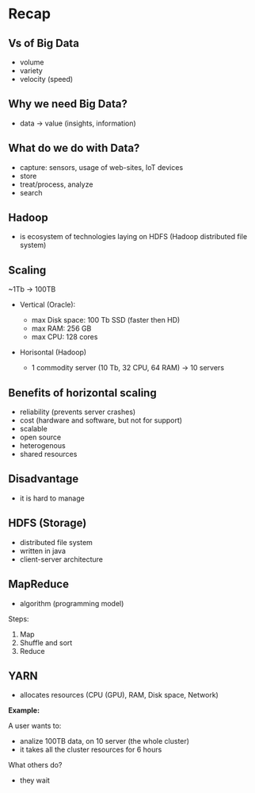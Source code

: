 
# Recap

## Vs of Big Data

- volume
- variety
- velocity (speed)

## Why we need Big Data?

- data -> value (insights, information)

## What do we do with Data?

- capture: sensors, usage of web-sites, IoT devices
- store
- treat/process, analyze
- search

## Hadoop

- is ecosystem of technologies laying on HDFS (Hadoop distributed file system)

## Scaling

~1Tb -> 100TB

- Vertical (Oracle):
  - max Disk space: 100 Tb SSD (faster then HD)
  - max RAM: 256 GB
  - max CPU: 128 cores

- Horisontal (Hadoop)
  - 1 commodity server (10 Tb, 32 CPU, 64 RAM) -> 10 servers  

## Benefits of horizontal scaling

- reliability (prevents server crashes)
- cost (hardware and software, but not for support)
- scalable
- open source
- heterogenous
- shared resources

## Disadvantage

- it is hard to manage

## HDFS (Storage)

- distributed file system
- written in java
- client-server architecture

## MapReduce

- algorithm (programming model)

Steps:

1. Map
2. Shuffle and sort
3. Reduce

## YARN
 
- allocates resources (CPU (GPU), RAM, Disk space, Network)

**Example:**

A user wants to:
- analize 100TB data, on 10 server (the whole cluster)
- it takes all the cluster resources for 6 hours

What others do?
- they wait
